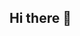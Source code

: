 ## Hi there 👋

<!--
**ozguraltundas/ozguraltundas** is a ✨ _special_ ✨ repository because its `README.md` (this file) appears on your GitHub profile.

Here are some ideas to get you started:

- 🔭 I’m not currently working on projects.
- 🌱 I’m currently learning how to use github.
- 👯 I’m looking to collaborate on the most common problems that user faces while they are using github.
- 🤔 I’m looking for help with ...
- 💬 Ask me about ...
- 📫 How to reach me: ozguraltundas.2@gmail.com
- 😄 Pronouns: 
- ⚡ Fun fact: ...
-->
